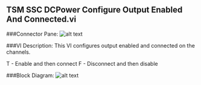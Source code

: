 ## **TSM SSC DCPower Configure Output Enabled And Connected.vi**
###Connector Pane:
![alt text](/images/DCPower/Source/TSM%20SSC%20DCPower%20Configure%20Output%20Enabled%20And%20Connected.vic.png "TSM SSC DCPower Configure Output Enabled And Connected.vi connector pane")

###VI Description:
This VI configures output enabled and connected on the channels.

T - Enable and then connect
F - Disconnect and then disable

###Block Diagram:
![alt text](/images/DCPower/Source/TSM%20SSC%20DCPower%20Configure%20Output%20Enabled%20And%20Connected.vid.png "TSM SSC DCPower Configure Output Enabled And Connected.vi block diagram")
